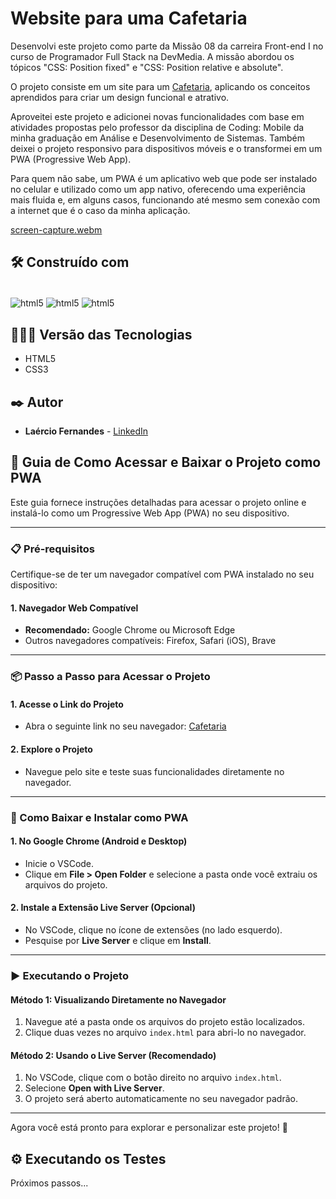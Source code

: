  # Website para uma Cafetaria 

Desenvolvi este projeto como parte da Missão 08 da carreira Front-end I no curso de Programador Full Stack na DevMedia. A missão abordou os tópicos "CSS: Position fixed" e "CSS: Position relative e absolute".  

O projeto consiste em um site para um [Cafetaria](https://fernandesmelo.github.io/website-para-uma-cafeteria/), aplicando os conceitos aprendidos para criar um design funcional e atrativo.

Aproveitei este projeto e adicionei novas funcionalidades com base em atividades propostas pelo professor da disciplina de Coding: Mobile da minha graduação em Análise e Desenvolvimento de Sistemas. Também deixei o projeto responsivo para dispositivos móveis e o transformei em um PWA (Progressive Web App).  

Para quem não sabe, um PWA é um aplicativo web que pode ser instalado no celular e utilizado como um app nativo, oferecendo uma experiência mais fluida e, em alguns casos, funcionando até mesmo sem conexão com a internet que é o caso da minha aplicação.

[screen-capture.webm](https://github.com/user-attachments/assets/25289819-4f94-451d-9f7d-4200d47369ee)

## 🛠️ Construído com

<div style="display: inline-block"><br/>
  <img align="center" alt="html5" src="https://img.shields.io/badge/HTML5-E34F26?style=for-the-badge&logo=html5&logoColor=white" /> 
  <img align="center" alt="html5" src="https://img.shields.io/badge/CSS3-1572B6?style=for-the-badge&logo=css3&logoColor=white" />
  <img align="center" alt="html5" src="https://img.shields.io/badge/JavaScript-F7DF1E?style=for-the-badge&logo=javascript&logoColor=black" />
</div><br/>

## 👨🏽‍💻 Versão das Tecnologias

* HTML5
* CSS3

## ✒️ Autor

* **Laércio Fernandes** - [LinkedIn](https://www.linkedin.com/in/laercio-fernandes/)

## 🚀 Guia de Como Acessar e Baixar o Projeto como PWA

Este guia fornece instruções detalhadas para acessar o projeto online e instalá-lo como um Progressive Web App (PWA) no seu dispositivo.

---

### 📋 Pré-requisitos

Certifique-se de ter um navegador compatível com PWA instalado no seu dispositivo:

#### 1. Navegador Web Compatível
* **Recomendado:** Google Chrome ou Microsoft Edge
* Outros navegadores compatíveis: Firefox, Safari (iOS), Brave

---

### 📦 Passo a Passo para Acessar o Projeto

#### 1. Acesse o Link do Projeto
- Abra o seguinte link no seu navegador: [Cafetaria](https://fernandesmelo.github.io/website-para-uma-cafeteria/)

#### 2. Explore o Projeto
- Navegue pelo site e teste suas funcionalidades diretamente no navegador.

---

### 📲 Como Baixar e Instalar como PWA

#### 1. No Google Chrome (Android e Desktop)
- Inicie o VSCode.
- Clique em **File > Open Folder** e selecione a pasta onde você extraiu os arquivos do projeto.

#### 2. Instale a Extensão Live Server (Opcional)
- No VSCode, clique no ícone de extensões (no lado esquerdo).
- Pesquise por **Live Server** e clique em **Install**.

---

### ▶️ Executando o Projeto

#### Método 1: Visualizando Diretamente no Navegador
1. Navegue até a pasta onde os arquivos do projeto estão localizados.
2. Clique duas vezes no arquivo `index.html` para abri-lo no navegador.

#### Método 2: Usando o Live Server (Recomendado)
1. No VSCode, clique com o botão direito no arquivo `index.html`.
2. Selecione **Open with Live Server**.
3. O projeto será aberto automaticamente no seu navegador padrão.

---

Agora você está pronto para explorar e personalizar este projeto! 🎉

## ⚙️ Executando os Testes
Próximos passos...
